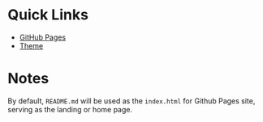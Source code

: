 # Quick Links

  - [GitHub Pages](https://hpatel021.github.io/CS410-GreenPulse/)
  - [Theme]()

# Notes
By default, `README.md` will be used as the `index.html` for Github Pages site, 
serving as the landing or home page.
